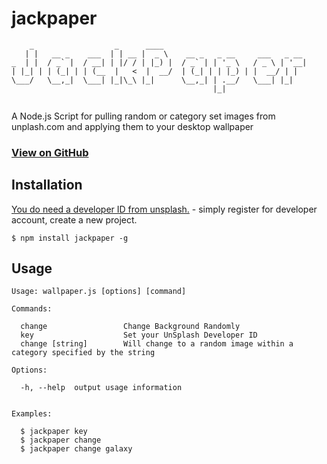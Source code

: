 
# jackpaper
 ```
     _                  _      ____
    | |   __ _    ___  | | __ |  _ \    __ _   _ __     ___   _ __
 _  | |  / _` |  / __| | |/ / | |_) |  / _` | | '_ \   / _ \ | '__|
| |_| | | (_| | | (__  |   <  |  __/  | (_| | | |_) | |  __/ | |
 \___/   \__,_|  \___| |_|\_\ |_|      \__,_| | .__/   \___| |_|
                                              |_|


```

A Node.js Script for pulling random or category set images from unplash.com and applying them to your desktop wallpaper

### [View on GitHub](https://github.com/jackel27/Jackpaper)

## Installation
[You do need a developer ID from unsplash.](https://unsplash.com/developers) - simply register for developer account, create a new project.<br>
```
$ npm install jackpaper -g
```


## Usage
```
Usage: wallpaper.js [options] [command]

Commands:

  change                 Change Background Randomly
  key                    Set your UnSplash Developer ID
  change [string]        Will change to a random image within a category specified by the string

Options:

  -h, --help  output usage information


Examples:

  $ jackpaper key
  $ jackpaper change
  $ jackpaper change galaxy


```
